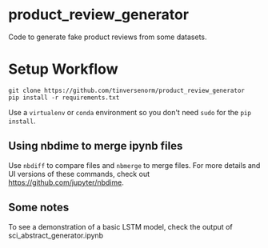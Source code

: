 # product_review_generator
Code to generate fake product reviews from some datasets.

# Setup Workflow
    git clone https://github.com/tinversenorm/product_review_generator
    pip install -r requirements.txt
Use a `virtualenv` or `conda` environment so you don't need `sudo` for the `pip install`.

## Using nbdime to merge ipynb files
Use `nbdiff` to compare files and `nbmerge` to merge files. For more details and UI versions of these commands, check out https://github.com/jupyter/nbdime.

## Some notes
To see a demonstration of a basic LSTM 
model, check the output of 
sci_abstract_generator.ipynb
